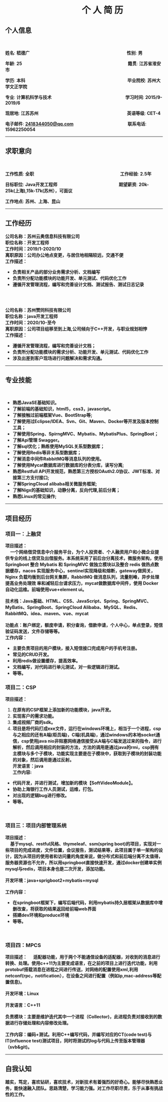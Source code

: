 # &nbsp;&nbsp;&nbsp;&nbsp;&nbsp;&nbsp;&nbsp;&nbsp;&nbsp;&nbsp;&nbsp;&nbsp;&nbsp;&nbsp;&nbsp;&nbsp;&nbsp;&nbsp;&nbsp;&nbsp;&nbsp;&nbsp;&nbsp;&nbsp;&nbsp;&nbsp;&nbsp;&nbsp;&nbsp;&nbsp;&nbsp;&nbsp;&nbsp;&nbsp;&nbsp;&nbsp;&nbsp;个&nbsp;人&nbsp;简&nbsp;历

## 个人信息
<br/>

**姓名**: **嵇德广**&nbsp;&nbsp;&nbsp;&nbsp;&nbsp;&nbsp;&nbsp;&nbsp;&nbsp;&nbsp;&nbsp;&nbsp;&nbsp;&nbsp;&nbsp;&nbsp;&nbsp;&nbsp;&nbsp;&nbsp;&nbsp;&nbsp;&nbsp;&nbsp;&nbsp;&nbsp;&nbsp;&nbsp;&nbsp;&nbsp;&nbsp;&nbsp;&nbsp;&nbsp;&nbsp;&nbsp;&nbsp;&nbsp;&nbsp;&nbsp;&nbsp;&nbsp;&nbsp;&nbsp;&nbsp;&nbsp;&nbsp;&nbsp;&nbsp;&nbsp;&nbsp;&nbsp;&nbsp;&nbsp;&nbsp;&nbsp;&nbsp;&nbsp;&nbsp;&nbsp;&nbsp;&nbsp;&nbsp;&nbsp;&nbsp;&nbsp;&nbsp;&nbsp;&nbsp;&nbsp;&nbsp;&nbsp;&nbsp;&nbsp;&nbsp;&nbsp;&nbsp;&nbsp;&nbsp;**性别**: **男**

**年龄**: **25**&nbsp;&nbsp;&nbsp;&nbsp;&nbsp;&nbsp;&nbsp;&nbsp;&nbsp;&nbsp;&nbsp;&nbsp;&nbsp;&nbsp;&nbsp;&nbsp;&nbsp;&nbsp;&nbsp;&nbsp;&nbsp;&nbsp;&nbsp;&nbsp;&nbsp;&nbsp;&nbsp;&nbsp;&nbsp;&nbsp;&nbsp;&nbsp;&nbsp;&nbsp;&nbsp;&nbsp;&nbsp;&nbsp;&nbsp;&nbsp;&nbsp;&nbsp;&nbsp;&nbsp;&nbsp;&nbsp;&nbsp;&nbsp;&nbsp;&nbsp;&nbsp;&nbsp;&nbsp;&nbsp;&nbsp;&nbsp;&nbsp;&nbsp;&nbsp;&nbsp;&nbsp;&nbsp;&nbsp;&nbsp;&nbsp;&nbsp;&nbsp;&nbsp;&nbsp;&nbsp;&nbsp;&nbsp;&nbsp;&nbsp;&nbsp;&nbsp;&nbsp;&nbsp;&nbsp;&nbsp;&nbsp;&nbsp;&nbsp;&nbsp;&nbsp;&nbsp;**籍贯**: **江苏省淮安市**

**学历**: **本科**&nbsp;&nbsp;&nbsp;&nbsp;&nbsp;&nbsp;&nbsp;&nbsp;&nbsp;&nbsp;&nbsp;&nbsp;&nbsp;&nbsp;&nbsp;&nbsp;&nbsp;&nbsp;&nbsp;&nbsp;&nbsp;&nbsp;&nbsp;&nbsp;&nbsp;&nbsp;&nbsp;&nbsp;&nbsp;&nbsp;&nbsp;&nbsp;&nbsp;&nbsp;&nbsp;&nbsp;&nbsp;&nbsp;&nbsp;&nbsp;&nbsp;&nbsp;&nbsp;&nbsp;&nbsp;&nbsp;&nbsp;&nbsp;&nbsp;&nbsp;&nbsp;&nbsp;&nbsp;&nbsp;&nbsp;&nbsp;&nbsp;&nbsp;&nbsp;&nbsp;&nbsp;&nbsp;&nbsp;&nbsp;&nbsp;&nbsp;&nbsp;&nbsp;&nbsp;&nbsp;&nbsp;&nbsp;&nbsp;&nbsp;&nbsp;&nbsp;&nbsp;&nbsp;&nbsp;&nbsp;&nbsp;&nbsp;&nbsp;**毕业院校**: **苏州大学文正学院**

**专业**: **计算机科学与技术**&nbsp;&nbsp;&nbsp;&nbsp;&nbsp;&nbsp;&nbsp;&nbsp;&nbsp;&nbsp;&nbsp;&nbsp;&nbsp;&nbsp;&nbsp;&nbsp;&nbsp;&nbsp;&nbsp;&nbsp;&nbsp;&nbsp;&nbsp;&nbsp;&nbsp;&nbsp;&nbsp;&nbsp;&nbsp;&nbsp;&nbsp;&nbsp;&nbsp;&nbsp;&nbsp;&nbsp;&nbsp;&nbsp;&nbsp;&nbsp;&nbsp;&nbsp;&nbsp;&nbsp;&nbsp;&nbsp;&nbsp;&nbsp;&nbsp;&nbsp;&nbsp;&nbsp;&nbsp;&nbsp;&nbsp;&nbsp;&nbsp;&nbsp;&nbsp;&nbsp;**学习时间**: **2015/9-2019/6**



**现居地**: **江苏苏州**&nbsp;&nbsp;&nbsp;&nbsp;&nbsp;&nbsp;&nbsp;&nbsp;&nbsp;&nbsp;&nbsp;&nbsp;&nbsp;&nbsp;&nbsp;&nbsp;&nbsp;&nbsp;&nbsp;&nbsp;&nbsp;&nbsp;&nbsp;&nbsp;&nbsp;&nbsp;&nbsp;&nbsp;&nbsp;&nbsp;&nbsp;&nbsp;&nbsp;&nbsp;&nbsp;&nbsp;&nbsp;&nbsp;&nbsp;&nbsp;&nbsp;&nbsp;&nbsp;&nbsp;&nbsp;&nbsp;&nbsp;&nbsp;&nbsp;&nbsp;&nbsp;&nbsp;&nbsp;&nbsp;&nbsp;&nbsp;&nbsp;&nbsp;&nbsp;&nbsp;&nbsp;&nbsp;&nbsp;&nbsp;&nbsp;&nbsp;&nbsp;&nbsp;&nbsp;&nbsp;&nbsp;&nbsp;**英语等级**: **CET-4**


**电子邮件**: **2418344050@qq.com**&nbsp;&nbsp;&nbsp;&nbsp;&nbsp;&nbsp;&nbsp;&nbsp;&nbsp;&nbsp;&nbsp;&nbsp;&nbsp;&nbsp;&nbsp;&nbsp;&nbsp;&nbsp;&nbsp;&nbsp;&nbsp;&nbsp;&nbsp;&nbsp;&nbsp;&nbsp;&nbsp;&nbsp;&nbsp;&nbsp;&nbsp;&nbsp;&nbsp;&nbsp;&nbsp;&nbsp;&nbsp;&nbsp;&nbsp;&nbsp;&nbsp;&nbsp;&nbsp;&nbsp;**联系电话**: **15962250054**



---

## 求职意向
<br/>

**工作性质**: **全职**&nbsp;&nbsp;&nbsp;&nbsp;&nbsp;&nbsp;&nbsp;&nbsp;&nbsp;&nbsp;&nbsp;&nbsp;&nbsp;&nbsp;&nbsp;&nbsp;&nbsp;&nbsp;&nbsp;&nbsp;&nbsp;&nbsp;&nbsp;&nbsp;&nbsp;&nbsp;&nbsp;&nbsp;&nbsp;&nbsp;&nbsp;&nbsp;&nbsp;&nbsp;&nbsp;&nbsp;&nbsp;&nbsp;&nbsp;&nbsp;&nbsp;&nbsp;&nbsp;&nbsp;&nbsp;&nbsp;&nbsp;&nbsp;&nbsp;&nbsp;&nbsp;&nbsp;&nbsp;&nbsp;&nbsp;&nbsp;&nbsp;&nbsp;&nbsp;&nbsp;&nbsp;&nbsp;&nbsp;&nbsp;&nbsp;&nbsp;&nbsp;&nbsp;&nbsp;&nbsp;**工作经验**: **2.5年**

**目标职位**: **Java开发工程师**&nbsp;&nbsp;&nbsp;&nbsp;&nbsp;&nbsp;&nbsp;&nbsp;&nbsp;&nbsp;&nbsp;&nbsp;&nbsp;&nbsp;&nbsp;&nbsp;&nbsp;&nbsp;&nbsp;&nbsp;&nbsp;&nbsp;&nbsp;&nbsp;&nbsp;&nbsp;&nbsp;&nbsp;&nbsp;&nbsp;&nbsp;&nbsp;&nbsp;&nbsp;&nbsp;&nbsp;&nbsp;&nbsp;&nbsp;&nbsp;&nbsp;&nbsp;&nbsp;&nbsp;&nbsp;&nbsp;&nbsp;&nbsp;&nbsp;&nbsp;**期望薪资**: **20k-25k(上海),15k-17k(苏州），可面议**


**工作地点**: **苏州、上海、昆山**


---

## 工作经历

**公司名称：苏州云奥信息科技有限公司**<br/>
**职位名称：开发工程师**<br/>
**工作时间：2019/1-2020/10**<br/>
**离职原因：公司办公地点变更，与居住地相隔较远，交通不便**<br/>
**工作描述：**<br/>
 - **负责相关产品的部分业务需求分析、文档编写**
 - **负责所分配功能模块的功能开发、单元测试、代码优化工作**
 - **遵循开发管理流程，编写和完善设计文档、测试报告、测试日志记录**

<br/><br/>

**公司名称：苏州赞同科技有限公司**<br/>
**职位名称：java开发工程师**<br/>
**工作时间：2020/10-至今**<br/>
**离职原因：公司项目组移至到上海,公司倾向于C++开发，与职业规划相悖**<br/>
**工作描述：**<br/>
 - **遵循开发管理流程，编写和完善设计文档；**
 - **负责所分配功能模块的需求分析、功能开发、单元测试、代码优化工作**
 - **涉及出差到客户现场进行问题解决和需求沟通。**

---


## 专业技能
<br/>

- **熟悉JavaSE基础知识。**
- **了解前端的基础知识，html5，css3，javascript。**
- **了解接触过前端框架Vue、BootStrap等;**
- **了解使用过Eclipse/IDEA、Svn、Git、Maven、Docker等开发及版本控制工具；**
- **了解使用Spring、SpirngMVC、Mybatis、MybatisPlus、SpringBoot；**
- **了解Api管理 Swagger。**
- **了解sql优化；熟练使用MySQL关系型数据库；**
- **了解使用Redis等非关系型数据库；**
- **了解消息中间件RabbitMQ等消息队列的使用。**
- **了解使用Mycat数据库进行数据库的分表分库，读写分离;**
- **熟悉Restfull API开发规范，熟悉第三方授权OAuth2.0协议、JWT标准、对接第三方支付接口;**
- **了解SpringCloud alibaba相关微服务框架;**
- **了解Nigx的基础知识，动静分离，反向代理,前后分离；**
- **熟悉Linux的常见操作;**

---

## 项目经历

### 项目一：上融贷
**项目描述：**<br/>
&nbsp;&nbsp;&nbsp;&nbsp;**一个网络借贷信息中介服务平台，为个人投资者、个人融资用户和小微企业提供专业的线上信贷及出借服务。本系统采用了前后台分离技术，微服务架构，使用 Springboot 整合 Mybatis 和 SpringMVC 做独立模块以及整合 redis 做热点数据缓存，nacos 实现服务中心，sentinel实现降级和熔断，gateway做网关， Nginx 负载均衡到后台网关集群，RabbitMQ 做消息队列，流量削峰，异步处理提高业务处理效 率和减轻后台请求压力，mycat做数据库中间件，使用 Docker 自动化运维。前端使用vue+element ui。**<br/><br/>
**技术栈：Java基础、HTML、CSS、JavaScript、Spring、SpringMVC、MyBatis、SpringBoot、SpringCloud Alibaba、MySQL、Redis、RabbitMQ、idea、maven、vue、mycat** <br/><br/>
**功能点：账户绑定，额度申请，积分查询，借款申请，个人中心，单点登录，短信验证码发送，文件存储等等。**<br/>
**工作内容：** <br/>
- **主要负责项目的用户模块，接入短信接口完成用户的手机号注册。**<br/>
- **常见的CRUD开发。**<br/>
- **利用redis做设置缓存，提高效率。**<br/>
- **文档编写，对代码进行单元测试，对一些逻辑进行测试。**<br/>
- **等等。** <br/>

### 项目二：CSP
**项目描述：**
1. **在原有的CSP框架上添加新的功能模块，java开发。**<br/>
2. **实现客户的需求功能。**<br/>
3. **集成视频厂商的sdk。**<br/>
4. **项目是将代码打成exe文件，运行在windows环境上，相当于一个进程，csp与之相应的还有A端(柜员端)，C端(机具端)，通过windows的本地socket通信，csp使用java nio非阻塞网络通信接受从A端与C端发送过来的指令，进行解析，然后调用相应的封装的方法，方法的调用是通过java的rmi，csp拥有主模块与多个子模块，功能实现主要是在子模块中，获取到子模块的封装功能的对象，然后调用是通过反射。**<br/>
**开发语言：java**<br/>
**工作内容:**<br/>
- **代码开发，并进行测试，增加新的模块【SoftVideoModule】。**<br/>
- **协助上海银行工作人员测试，运维，打包。**<br/>
- **对出现的逻辑bug进行修改。**<br/>
- **等等。**
<br/>

### 项目三：项目内部管理系统

**项目描述：**<br/>
&nbsp;&nbsp;&nbsp;&nbsp;**基于mysql、restful风格、thymeleaf、ssm(spring boot)的项目，实现对一些项目的完成进度，文件位置，会议报告，测试结果等，此项目属于单一架构的设计，因为从项目的使用者和访问量的角度来说，做分布式和前后端分离不太值得，服务器资源也不允许，所以用springboot直接快速开发，通过docker创建单实例mysql与redis，项目本身也是二次开发，添加功能。**<br/><br/>
**开发环境：java+sprigboot2+mybatis+mysql**<br/><br/>
**工作内容：**<br/>
- **在springboot框架下，编写后端代码，利用mybatis持久层框架从数据库中增删改查，将获取的结果返回给前端web界面**<br/>
- **搭建dev环境和produce环境**<br/>
- **等等。** <br/>
<br/>

### 项目四：MPCS<br/>
**项目描述：**
&nbsp;&nbsp;&nbsp;&nbsp;**适配器功能，用于两个不能通信设备的适配器，对收到的消息进行转换、处理。使用c++11为主要变成语言，在之前的项目上进行迭代功能，利用protobuf搭载消息在进程之间进行传送，对网络的配置使用xml,利用netconf(rpc，notification），在设备之间进行配置（例如ip,mac-address等配置信息)。<br/><br/>
开发环境：Linux<br/><br/>
开发语言：C++11<br/><br/>
负责模块：主要是维护迭代其中一个进程（Collector)，此进程负责对接收到的数据进行存储处理和内容修改处理。<br/><br/>
工作内容：编码+测试。利用C++编写代码，并编写对应的CT(code test)与IT(influence test)测试项目，同时将测试的log与代码上传至版本管理器（svb&git)。**


---

## 自我认知

**踏实，笃定，喜欢钻研，喜欢技术，对新技术有着强烈的好奇心。能够尽快熟悉业务，能快速融入团队。思路清楚，学习能力强。对工作尽职尽责，乐于从事有挑战性的工作。**

